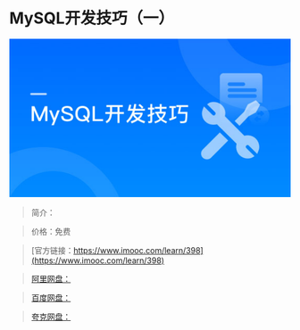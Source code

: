 # MySQL开发技巧（一）

![img](../../assets/5fe442e60001bcea05400304.jpg)

> 简介：

> 价格：免费

> [官方链接：https://www.imooc.com/learn/398](https://www.imooc.com/learn/398)

> [阿里网盘：]()

> [百度网盘：]()

> [夸克网盘：]()
